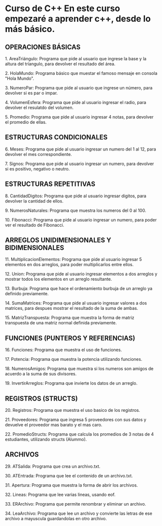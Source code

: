 <h1> Curso de C++ En este curso empezaré a aprender c++, desde lo más básico. </h1>
<body>

<h2> OPERACIONES BÁSICAS </h2>
<p> 1. AreaTriángulo: Programa que pide al usuario que ingrese la base y la altura del tríangulo, para devolver el resultado del área. </p>
<p> 2. HolaMundo: Programa básico que muestar el famoso mensaje en consola "Hola Mundo". </p>
<p> 3. NumeroPar: Programa que pide al usuario que ingrese un número, para devolver si es par o impar. </p>
<p> 4. VolumenEsfera: Programa que pide al usuario ingresar el radio, para devolver el resulatdo del volumen. </p>
<p> 5. Promedio: Programa que pide al usuario ingresar 4 notas, para devolver el promedio de ellas. </p>

<h2> ESTRUCTURAS CONDICIONALES </h2>
<p> 6. Meses: Programa que pide al usuario ingresar un numero del 1 al 12, para devolver el mes correspondiente. </p>
<p> 7. Signos: Programa que pide al usuario ingresar un numero, para devolver si es positivo, negativo o neutro. </p>

<h2> ESTRUCTURAS REPETITIVAS </h2>
<p> 8. CantidadDigitos: Programa que pide al usuario ingresar digitos, para devolver la cantidad de ellos. </p> 
<p> 9. NumerosNaturales: Programa que muestra los numeros del 0 al 100. </p> 
<p> 10. Fibonacci: Programa que pide al usuario ingresar un numero, para poder ver el resultado de Fibonacci. </p>

<h2> ARREGLOS UNIDIMENSIONALES Y BIDIMENSIONALES </h2>
<p> 11. MultiplicacionElementos: Programa que pide al usuario ingresar 5 elementos en dos arreglos, para poder multiplicarlos entre ellos. </p>
<p> 12. Union: Programa que pide al usuario ingresar elementos a dos arreglos y mostrar todos los elementos en un arreglo resultante. </p>
<p> 13. Burbuja: Programa que hace el ordenamiento burbuja de un arreglo ya definido previamente. </p>
<p> 14. SumaMatrices: Programa que pide al usuario ingresar valores a dos matrices, para despues mostrar el resultado de la suma de ambas. </p>
<p> 15. MatrizTranspuesta: Programa que muestra la forma de matriz transpuesta de una matriz normal definida previamente. </p>

<h2> FUNCIONES (PUNTEROS Y REFERENCIAS) </h2>
<p> 16. Funciones: Programa que muestra el uso de funciones. </p>
<p> 17. Potencia: Programa que muestra la potencia utilizando funciones. </p>
<p> 18. NumerosAmigos: Programa que muestra si los numeros son amigos de acuerdo a la suma de sus divisores. </p>
<p> 19. InvertirArreglos: Programa que invierte los datos de un arreglo. </p>

<h2> REGISTROS (STRUCTS) </h2>
<p> 20. Registros: Programa que muestra el uso basico de los registros. </p>
<p> 21. Proveedores: Programa que ingresa 5 proveedores con sus datos y devuelve el proveedor mas barato y el mas caro. </p>
<p> 22. PromedioStructs: Programa que calcula los promedios de 3 notas de 4 estudiantes, utilizando structs (Alummo). </p>

<h2> ARCHIVOS </h2>
<p> 29. ATSalida: Programa que crea un archivo.txt. </p>
<p> 30. ATEntrada: Programa que lee el contenido de un archivo.txt. </p>
<p> 31. Apertura: Programa que muestra la forma de abrir los archivos. </p>
<p> 32. Lineas: Programa que lee varias lineas, usando eof. </p>
<p> 33. ERArchivo: Programa que permite renombrar y eliminar un archivo. </p>
<p> 34. LeaArchivo: Programa que lee un archivo y convierte las letras de ese archivo a mayuscula guardandolas en otro archivo. </p>
  
  
</body>
